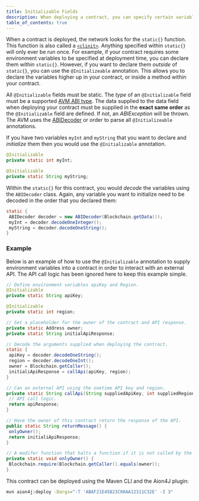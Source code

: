 ```yaml
---
title: Initializable Fields
description: When deploying a contract, you can specify certain variables to be initialized during the deployment. This allows you to specify things like environment variables during the deploying of a contract, without having to hardcode them into the contract itself.
table_of_contents: true
---
```


When a contract is deployed, the network looks for the `static{}` function. This function is also called a [`<clinit>`](https://docs.oracle.com/javase/specs/jvms/se7/html/jvms-2.html#jvms-2.9). Anything specified within `static{}` will only ever be run once. For example, if your contract requires some environment variables to be specified at deployment time, you can declare them within `static{}`. However, if you want to declare them _outside_ of `static{}`, you can use the `@Initializeable` annotation. This allows you to declare the variables higher up in your contract, or inside a method within your contract.

All `@Initializable` fields must be static. The _type_ of an `@Initializable` field must be a supported [AVM ABI type](fundamentals-aion-virtual-machine-abi-types). The data supplied to the data field when deploying your contract must be supplied in the **exact same order** as the `@Initializable` field are defined. If not, an _ABIException_ will be thrown. The AVM uses the [ABIDecoder](fundamentals-aion-packages-abi-#section-abidecoder) or order to parse all `@Initializeable` annotations.

If you have two variables `myInt` and `myString` that you want to declare and _initialize_ them then you would use the `@Initializable` annotation.

```java
@Initializable
private static int myInt;

@Initializable
private static String myString;
```

Within the `static{}` for this contract, you would _decode_ the variables using the `ABIDecoder` class. Again, any variable you want to initialize need to be decoded in the order that you declared them:

```java
static {
 ABIDecoder decoder = new ABIDecoder(Blockchain.getData());
 myInt = decoder.decodeOneInteger();
 myString = decoder.decodeOneString();
}
```

### Example

Below is an example of how to use the `@Initializable` annotation to supply environment variables into a contract in order to interact with an external API. The API call logic has been ignored here to keep this example simple.

```java
// Define environment variables apiKey and Region.
@Initializable
private static String apiKey;

@Initializable
private static int region;

// Set a placeholder for the owner of the contract and API response.
private static Address owner;
private static String initialApiResponse;

// Decode the arguments supplied when deploying the contract.
static {
 apiKey = decoder.decodeOneString();
 region = decoder.decodeOneInt();
 owner = Blockchain.getCaller();
 initialiApiResponse = callApi(apiKey, region);
}

// Can an external API using the onetime API key and region.
private static String callApi(String suppliedApiKey, int suppliedRegion) {
 // API call logic.
 return apiResponse;
}

// Have the owner of this contract return the response of the API.
public static String returnMessage() {
 onlyOwner();
 return initialiApiResponse;
}

// A modifer function that halts a function if it is not called by the owner of this contract.
private static void onlyOwner() {
 Blockchain.require(Blockchain.getCaller().equals(owner));
}
```

This contract can be deployed using the Maven CLI and the Aion4J plugin:

```bash
mvn aion4j:deploy -Dargs="-T 'ABAF21E45B23C00AA12311C32E' -I 3"
```

